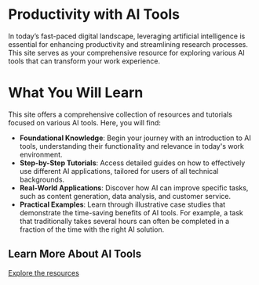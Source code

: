 # Productivity with AI Tools
In today’s fast-paced digital landscape, leveraging artificial intelligence is essential for enhancing productivity and streamlining research processes. This site serves as your comprehensive resource for exploring various AI tools that can transform your work experience.
# What You Will Learn
This site offers a comprehensive collection of resources and tutorials focused on various AI tools. Here, you will find:
- **Foundational Knowledge**: Begin your journey with an introduction to AI tools, understanding their functionality and relevance in today's work environment.
- **Step-by-Step Tutorials**: Access detailed guides on how to effectively use different AI applications, tailored for users of all technical backgrounds.
- **Real-World Applications**: Discover how AI can improve specific tasks, such as content generation, data analysis, and customer service.
- **Practical Examples**: Learn through illustrative case studies that demonstrate the time-saving benefits of AI tools. For example, a task that traditionally takes several hours can often be completed in a fraction of the time with the right AI solution.
## Learn More About AI Tools
<!--
Embark on your AI journey today! [Explore the resources ](ai-tools.md) available on this site, and discover how you can integrate AI tools into your daily work to enhance your productivity and achieve greater success.
-->
<a href="ai-tools.md" class="cta-button">Explore the resources</a>
